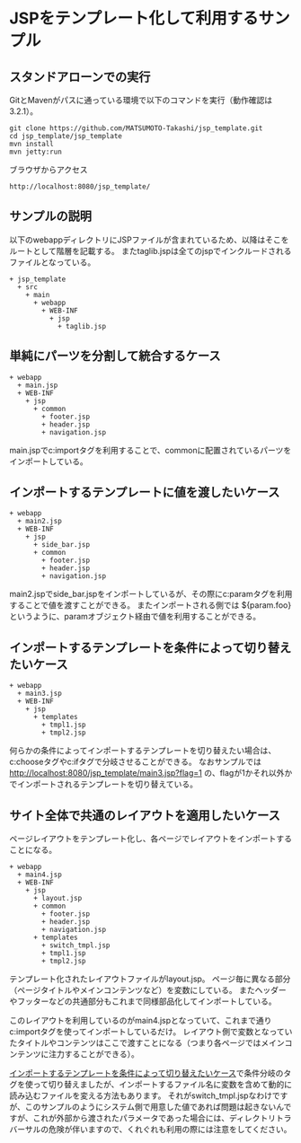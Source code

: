 # JSPをテンプレート化して利用するサンプル

## スタンドアローンでの実行

GitとMavenがパスに通っている環境で以下のコマンドを実行（動作確認は3.2.1）。

```
git clone https://github.com/MATSUMOTO-Takashi/jsp_template.git
cd jsp_template/jsp_template
mvn install
mvn jetty:run
```

ブラウザからアクセス

```
http://localhost:8080/jsp_template/
```

## サンプルの説明

以下のwebappディレクトリにJSPファイルが含まれているため、以降はそこをルートとして階層を記載する。
またtaglib.jspは全てのjspでインクルードされるファイルとなっている。

```
+ jsp_template
  + src
    + main
      + webapp
        + WEB-INF
          + jsp
            + taglib.jsp
```


## 単純にパーツを分割して統合するケース

```
+ webapp
  + main.jsp
  + WEB-INF
    + jsp
      + common
        + footer.jsp
        + header.jsp
        + navigation.jsp
```

main.jspでc:importタグを利用することで、commonに配置されているパーツをインポートしている。

## インポートするテンプレートに値を渡したいケース

```
+ webapp
  + main2.jsp
  + WEB-INF
    + jsp
      + side_bar.jsp
      + common
        + footer.jsp
        + header.jsp
        + navigation.jsp
```

main2.jspでside_bar.jspをインポートしているが、その際にc:paramタグを利用することで値を渡すことができる。
またインポートされる側では ${param.foo} というように、paramオブジェクト経由で値を利用することができる。

## <a name="main3"></a>インポートするテンプレートを条件によって切り替えたいケース

```
+ webapp
  + main3.jsp
  + WEB-INF
    + jsp
      + templates
        + tmpl1.jsp
        + tmpl2.jsp
```

何らかの条件によってインポートするテンプレートを切り替えたい場合は、c:chooseタグやc:ifタグで分岐させることができる。
なおサンプルでは
[http://localhost:8080/jsp_template/main3.jsp?flag=1](http://localhost:8080/jsp_template/main3.jsp?flag=1 "ホスト名/IP、ポート番号は環境に合わせてね")
の、flagが1かそれ以外かでインポートされるテンプレートを切り替えている。

## サイト全体で共通のレイアウトを適用したいケース

ページレイアウトをテンプレート化し、各ページでレイアウトをインポートすることになる。

```
+ webapp
  + main4.jsp
  + WEB-INF
    + jsp
      + layout.jsp
      + common
        + footer.jsp
        + header.jsp
        + navigation.jsp
      + templates
        + switch_tmpl.jsp
        + tmpl1.jsp
        + tmpl2.jsp
```

テンプレート化されたレイアウトファイルがlayout.jsp。
ページ毎に異なる部分（ページタイトルやメインコンテンツなど）を変数にしている。
またヘッダーやフッターなどの共通部分もこれまで同様部品化してインポートしている。

このレイアウトを利用しているのがmain4.jspとなっていて、これまで通りc:importタグを使ってインポートしているだけ。
レイアウト側で変数となっていたタイトルやコンテンツはここで渡すことになる（つまり各ページではメインコンテンツに注力することができる）。

[インポートするテンプレートを条件によって切り替えたいケース](#main3)で条件分岐のタグを使って切り替えましたが、インポートするファイル名に変数を含めて動的に読み込むファイルを変える方法もあります。
それがswitch_tmpl.jspなわけですが、このサンプルのようにシステム側で用意した値であれば問題は起きないんですが、これが外部から渡されたパラメータであった場合には、ディレクトリトラバーサルの危険が伴いますので、くれぐれも利用の際には注意をしてください。
